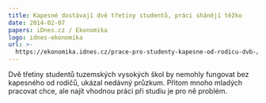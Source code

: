```yaml
---
title: Kapesné dostávají dvě třetiny studentů, práci shánějí těžko
date: 2014-02-07
papers: iDnes.cz / Ekonomika
logo: idnes-ekonomika
url: >-
  https://ekonomika.idnes.cz/prace-pro-studenty-kapesne-od-rodicu-dvb-/ekonomika.aspx?c=A140207_2031246_ekonomika_skr
---
```

Dvě třetiny studentů tuzemských vysokých škol by nemohly fungovat bez kapesného od rodičů, ukázal nedávný průzkum. Přitom mnoho mladých pracovat chce, ale najít vhodnou práci při studiu je pro ně problém.
